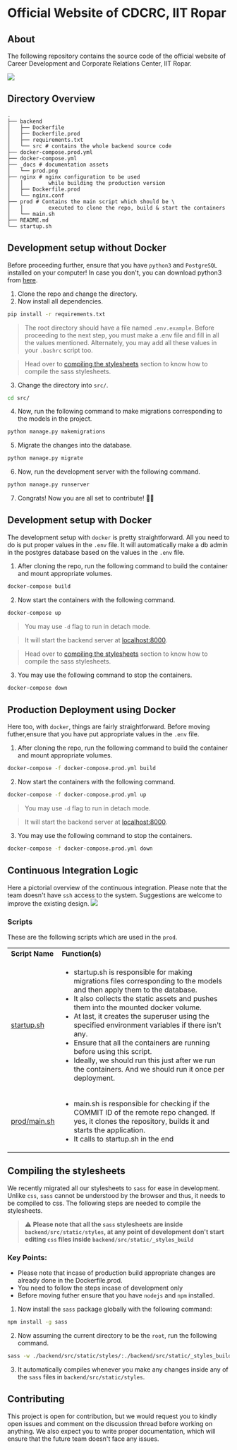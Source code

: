 # Official Website of CDCRC, IIT Ropar 

## About

The following repository contains the source code of the official website of Career Development and Corporate Relations Center, IIT Ropar.


![](./_docs/landing.png)


## Directory Overview


```
.
├── backend
│   ├── Dockerfile 
│   ├── Dockerfile.prod
│   ├── requirements.txt
│   └── src # contains the whole backend source code
├── docker-compose.prod.yml
├── docker-compose.yml
├── _docs # documentation assets  
│   └── prod.png
├── nginx # nginx configuration to be used  
│   │        while building the production version
│   ├── Dockerfile.prod
│   └── nginx.conf
├── prod # Contains the main script which should be \
│   │        executed to clone the repo, build & start the containers
│   └── main.sh
├── README.md
└── startup.sh
```


## Development setup without Docker
Before proceeding further, ensure that you have `python3` and `PostgreSQL` installed on your computer! In case you don't, you can download python3 from [here](https://www.python.org/downloads/).

1. Clone the repo and change the directory.
2. Now install all dependencies.
```bash
pip install -r requirements.txt
```
> The root directory should have a file named `.env.example`. Before proceeding to the next step, you must make a .env file and fill in all the values mentioned. Alternately, you may add all these values in your `.bashrc` script too.

> Head over to [compiling the stylesheets](#compiling-the-stylesheets) section to know how to compile the sass stylesheets.
3. Change the directory into `src/`.
```bash
cd src/
```
4. Now, run the following command to make migrations corresponding to the models in the project.
```bash
python manage.py makemigrations
```
5. Migrate the changes into the database.
```bash
python manage.py migrate
```
6. Now, run the development server with the following command.
```bash
python manage.py runserver
```
7. Congrats! Now you are all set to contribute! 🎉🎉


## Development setup with Docker
The development setup with `docker` is pretty straightforward. All you need to do is put proper values in the `.env` file. It will automatically make a db admin in the postgres database based on the values in the `.env` file.


1. After cloning the repo, run the following command to build the container and mount appropriate volumes.
```bash
docker-compose build
```
2. Now start the containers with the following command.
```bash
docker-compose up
```
> You may use `-d` flag to run in detach mode.

> It will start the backend server at [localhost:8000](http://localhost:8000).

> Head over to [compiling the stylesheets](#compiling-the-stylesheets) section to know how to compile the sass stylesheets.

3. You may use the following command to stop the containers.
```bash
docker-compose down
```

## Production Deployment using Docker
Here too, with `docker`, things are fairly straightforward. Before moving futher,ensure that you have put appropriate values in the `.env` file.

1. After cloning the repo, run the following command to build the container and mount appropriate volumes.
```bash
docker-compose -f docker-compose.prod.yml build
```
2. Now start the containers with the following command.
```bash
docker-compose -f docker-compose.prod.yml up
```
> You may use `-d` flag to run in detach mode.

> It will start the backend server at [localhost:8000](http://localhost:8000).
3. You may use the following command to stop the containers.
```bash
docker-compose -f docker-compose.prod.yml down
```

## Continuous Integration Logic

Here a pictorial overview of the continuous integration. Please note that the team doesn't have `ssh` access to the system. Suggestions are welcome to improve the existing design.
![](./_docs/prod.png)


### Scripts

These are the following scripts which are used in the `prod`.
<table>
    <tr>
        <td><b>Script Name</b></td>
        <td><b>Function(s)</b></td>
    </tr>
    <tr>
        <td>
            <a href="./startup.sh">startup.sh</a>
        </td>
        <td>
            <ul>
                <li>startup.sh is responsible for making migrations files corresponding to the models and then apply them to the database.</li>
                <li>It also collects the static assets and pushes them into the mounted docker volume.</li>
                <li>At last, it creates the superuser using the specified environment variables if there isn't any. </li>
                <li>Ensure that all the containers are running before using this script.</li>
                <li>Ideally, we should run this just after we run the containers. And we should run it once per deployment.</li>
            </ul>
        </td>
    </tr>
    <tr>
        <td>
            <a href="./prod/main.sh">prod/main.sh</a>
        </td>
        <td>
            <ul>
                <li>main.sh is responsible for checking if the COMMIT ID of the remote repo changed. If yes, it clones the repository, builds it and starts the application.</li>
                <li>It calls to startup.sh in the end</li>
            </ul>
        </td>
    </tr>
<table>


## Compiling the stylesheets

We recently migrated all our stylesheets to `sass` for ease in development. Unlike `css`, `sass` cannot be understood by the browser and thus, it needs to be compiled to css. The following steps are needed to compile the stylesheets.


> :warning: **Please note that all the `sass` stylesheets are inside `backend/src/static/styles`, at any point of development don't start editing `css` files inside `backend/src/static/_styles_build`**

### Key Points:
- Please note that incase of production build appropriate changes are already done in the Dockerfile.prod.
- You need to follow the steps incase of development only 
- Before moving futher ensure that you have `nodejs` and `npm` installed.


1. Now install the `sass` package globally with the following command:
```bash
npm install -g sass
```
2. Now assuming the current directory to be the `root`, run the following command.
```bash
sass -w ./backend/src/static/styles/:./backend/src/static/_styles_build
```
3. It automatically compiles whenever you make any changes inside any of the `sass` files in `backend/src/static/styles`.


## Contributing
This project is open for contribution, but we would request you to kindly open issues and comment on the discussion thread before working on anything. We also expect you to write proper documentation, which will ensure that the future team doesn't face any issues.
